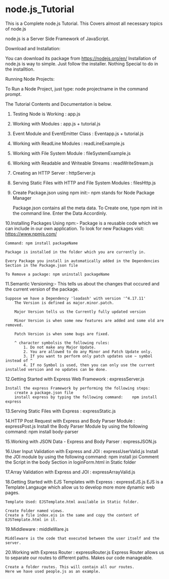 # node.js_Tutorial

This is a Complete node.js Tutorial. This Covers almost all necessary topics of node.js

node.js is a Server Side Framework of JavaScript.

Download and Installation:

You can download its package from https://nodejs.org/en/
Installation of node.js is way to simple. Just follow the installer. Nothing Special to do in the installtion.

Running Node Projects:

To Run a Node Project, just type:
  node projectname
in the command prompt.

The Tutorial Contents and Documentation is below.

1. Testing Node is Working                                :    app.js

2. Working with Modules                                   :    app.js + tutorial.js

3. Event Module and EventEmitter Class                    :    Eventapp.js + tutorial.js

4. Working with ReadLine Modules                          :    readLineExample.js

5. Working with File System Module                        :    fileSystemExample.js
  
6. Working with Readable and Writeable Streams            :    readWriteStream.js

7. Creating an HTTP Server                                :    httpServer.js

8. Serving Static Files with HTTP and File System Modules :    filesHttp.js

9. Create Package.json using npm init:-
    npm stands for Node Package Manager

    Package.json contains all the meta data. 
    To Create one, type npm init in the command line. 
    Enter the Data Accordinly. 

10.Installing Packages Using npm:-
    Package is a reusable code which we can include in our own application.
    To look for new Packages visit: https://www.npmjs.com/

    Command: npm install packageName

    Package is installed in the folder which you are currently in. 

    Every Package you install in automatically added in the Dependencies Section in the Package.json file

    To Remove a package: npm uninstall packageName

11.Semantic Versioning:-
    This tells us about the changes that occured and the current version of the package.

    Suppose we have a Dependency 'loadash' with version '^4.17.11'
        The Version is defined as major.minor.patch.

        Major Version tells us the Currently fully updated version

        Minor Version is when some new features are added and some old are removed. 

        Patch Version is when some bugs are fixed.

        ^ character symbolsis the following rules:
            1. Do not make any Major Update.
            2. You are allowed to do any Minor and Patch Update only.
            3. If you want to perform only patch updates use ~ symbol instead of ^
            4. If no Symbol is used, then you can only use the current installed version and no updates can be done. 
12.Getting Started with Express Web Framework               :    expressServer.js

    Install the express Framework by performing the following steps:
        create a package.json file 
        install express by typing the following command:    npm install express

13.Serving Static Files with Express                        :    expressStatic.js

14.HTTP Post Request with Express and Body Parser Module    :    expressPost.js
    Install the Body Parser Module by using the following command:
        npm install body-parser

15.Working with JSON Data - Express and Body Parser         :    expressJSON.js

16.User Input Validation with Express and JOI               :    expressUserValid.js
    Install the JOI module by using the following command:
        npm install joi
    Comment the Script in the body Section in loginForm.html in Static folder

17.Array Validation with Express and JOI                    :    expressArrayValid.js

18.Getting Started with EJS Templates with Express          :    expressEJS.js
    EJS is a Template Langauge which allow us to develop more more dynamic web pages.

    Template Used: EJSTemplate.html available in Static folder.

    Create Folder named views.
    Create a file index.ejs in the same and copy the content of EJSTemplate.html in it.

19.Middleware                                               :    middleWare.js

    Middleware is the code that executed between the user itself and the server.

20.Working with Express Router                              :    expressRouter.js
    Express Router allows us to separate our routes to different paths. Makes our code manageable.

    Create a folder routes. This will contain all our routes. 
    Here we have used people.js as an example.
